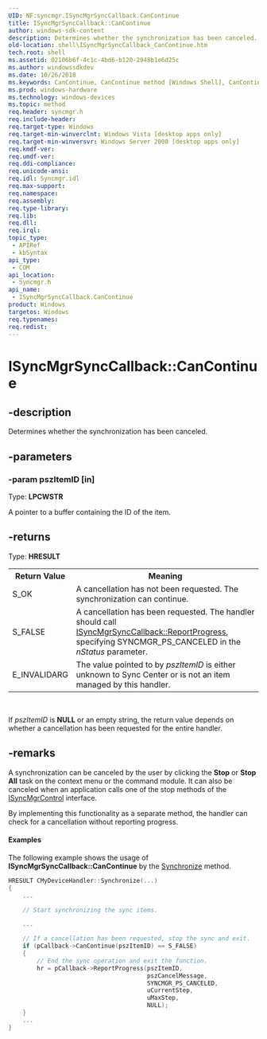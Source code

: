 ```yaml
---
UID: NF:syncmgr.ISyncMgrSyncCallback.CanContinue
title: ISyncMgrSyncCallback::CanContinue
author: windows-sdk-content
description: Determines whether the synchronization has been canceled.
old-location: shell\ISyncMgrSyncCallback_CanContinue.htm
tech.root: shell
ms.assetid: 02106b6f-4c1c-4bd6-b120-2948b1e6d25c
ms.author: windowssdkdev
ms.date: 10/26/2018
ms.keywords: CanContinue, CanContinue method [Windows Shell], CanContinue method [Windows Shell],ISyncMgrSyncCallback interface, ISyncMgrSyncCallback interface [Windows Shell],CanContinue method, ISyncMgrSyncCallback.CanContinue, ISyncMgrSyncCallback::CanContinue, _shell_ISyncMgrSyncCallback_CanContinue, shell.ISyncMgrSyncCallback_CanContinue, syncmgr/ISyncMgrSyncCallback::CanContinue
ms.prod: windows-hardware
ms.technology: windows-devices
ms.topic: method
req.header: syncmgr.h
req.include-header: 
req.target-type: Windows
req.target-min-winverclnt: Windows Vista [desktop apps only]
req.target-min-winversvr: Windows Server 2008 [desktop apps only]
req.kmdf-ver: 
req.umdf-ver: 
req.ddi-compliance: 
req.unicode-ansi: 
req.idl: Syncmgr.idl
req.max-support: 
req.namespace: 
req.assembly: 
req.type-library: 
req.lib: 
req.dll: 
req.irql: 
topic_type:
 - APIRef
 - kbSyntax
api_type:
 - COM
api_location:
 - Syncmgr.h
api_name:
 - ISyncMgrSyncCallback.CanContinue
product: Windows
targetos: Windows
req.typenames: 
req.redist: 
---
```


# ISyncMgrSyncCallback::CanContinue


## -description


Determines whether the synchronization has been canceled.


## -parameters




### -param pszItemID [in]

Type: <b>LPCWSTR</b>

A pointer to a buffer containing the ID of the item.


## -returns



Type: <b>HRESULT</b>

<table class="clsStd">
<tr>
<th>Return Value</th>
<th>Meaning</th>
</tr>
<tr>
<td>S_OK</td>
<td>A cancellation has not been requested. The synchronization can continue.</td>
</tr>
<tr>
<td>S_FALSE</td>
<td>A cancellation has been requested. The handler should call <a href="https://msdn.microsoft.com/fd7ed6f4-49c6-44c7-86f9-0b2c04d19de8">ISyncMgrSyncCallback::ReportProgress</a>, specifying SYNCMGR_PS_CANCELED in the <i>nStatus</i> parameter.</td>
</tr>
<tr>
<td>E_INVALIDARG</td>
<td>The value pointed to by <i>pszItemID</i> is either unknown to Sync Center or is not an item managed by this handler.</td>
</tr>
</table>
 

If <i>pszItemID</i> is <b>NULL</b> or an empty string, the return value depends on whether a cancellation has been requested for the entire handler.




## -remarks



A synchronization can be canceled by the user by clicking the <b>Stop</b> or <b>Stop All</b> task on the context menu or the command module. It can also be canceled when an application calls one of the stop methods of the <a href="https://msdn.microsoft.com/197c4e6f-ffc4-4f19-a5bd-6859eef953c2">ISyncMgrControl</a> interface.

By implementing this functionality as a separate method, the handler can check for a cancellation without reporting progress.


#### Examples



The following example shows the usage of <b>ISyncMgrSyncCallback::CanContinue</b> by the <a href="https://msdn.microsoft.com/6742f6a8-eda8-4ef0-8a11-dc70baefcc83">Synchronize</a> method.


```cpp
HRESULT CMyDeviceHandler::Synchronize(...)
{
    ...

    // Start synchronizing the sync items.

    ...

    // If a cancellation has been requested, stop the sync and exit.
    if (pCallback->CanContinue(pszItemID) == S_FALSE)
    {
        // End the sync operation and exit the function.
        hr = pCallback->ReportProgress(pszItemID,
                                       pszCancelMessage,
                                       SYNCMGR_PS_CANCELED,
                                       uCurrentStep,
                                       uMaxStep,
                                       NULL);
    }
    ...
}

```




